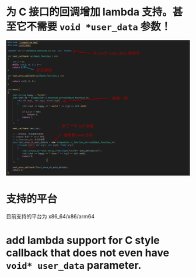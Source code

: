 # 为 C 接口的回调增加 lambda 支持。甚至它不需要 `void *user_data` 参数！

![intro](doc/trampoline_intro.png)

# 支持的平台

目前支持的平台为  x86_64/x86/arm64


# add lambda support for C style callback that does not even have `void* user_data` parameter.

